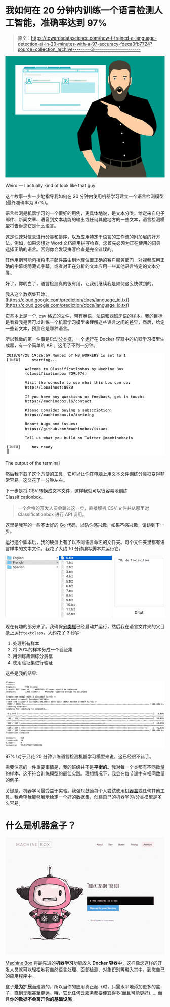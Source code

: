 # 我如何在 20 分钟内训练一个语言检测人工智能，准确率达到 97%

> 原文：<https://towardsdatascience.com/how-i-trained-a-language-detection-ai-in-20-minutes-with-a-97-accuracy-fdeca0fb7724?source=collection_archive---------3----------------------->

![](img/8ad722ffcd71a1bb8cbb9166ce8be451.png)

Weird — I actually kind of look like that guy

这个故事一步一步地指导我如何在 20 分钟内使用机器学习建立一个语言检测模型(最终准确率为 97%)。

语言检测是机器学习的一个很好的用例，更具体地说，是文本分类。给定来自电子邮件、新闻文章、语音到文本功能的输出或任何其他地方的一些文本，语言检测模型将告诉您它是什么语言。

这是快速对信息进行分类和排序，以及应用特定于语言的工作流的附加层的好方法。例如，如果您想对 Word 文档应用拼写检查，您首先必须为正在使用的词典选择正确的语言。否则你会发现拼写检查是完全错误的。

其他用例可能包括将电子邮件路由到地理位置正确的客户服务部门，对视频应用正确的字幕或隐藏式字幕，或者对正在分析的文本应用一些其他语言特定的文本分类。

好了，你明白了，语言检测真的很有用，让我们继续我是如何这么快做到的。

我从这个数据集开始。[https://cloud.google.com/prediction/docs/language_id.txt](https://cloud.google.com/prediction/docs/language_id.txt)

它基本上是一个. csv 格式的文件，带有英语、法语和西班牙语的样本。我的目标是看看我是否可以训练一个机器学习模型来理解这些语言之间的差异，然后，给定一些新文本，预测它是哪种语言。

所以我做的第一件事是启动[分类框](https://goo.gl/PkjUxE)，一个运行在 Docker 容器中的机器学习模型生成器，有一个简单的 API。这用了不到一分钟。

![](img/82749c727fcbcf5572d4234e66c7f83b.png)

The output of the terminal

然后我下载了[这个方便的工具](https://github.com/machinebox/toys/tree/master/textclass)，它可以让你在电脑上用文本文件训练分类框变得非常容易。这又花了一分钟左右。

下一步是将 CSV 转换成文本文件，这样我就可以很容易地训练 Classificationbox。

> 一个合格的开发人员会跳过这一步，直接解析 CSV 文件并从那里对 Classificationbox 进行 API 调用。

这里是我写的一些不太好的 [Go](https://golang.org/) 代码，以防你感兴趣，如果不感兴趣，请跳到下一步。

运行这个脚本后，我的硬盘上有了以不同语言命名的文件夹。每个文件夹里都有语言样本的文本文件。我花了大约 10 分钟编写脚本并运行它。

![](img/cb28acb0f69bd81110d9f670c6839f88.png)

现在有趣的部分来了。我确保[分类框](https://goo.gl/aJKLWi)已经启动并运行，然后我在语言文件夹的父目录上运行`textclass`。大约花了 3 秒钟:

1.  处理所有样本
2.  将 20%的样本分成一个验证集
3.  用训练集训练分类框
4.  使用验证集进行验证

这些是我的结果:

![](img/858a9c7b115a55cd6c7c5f8501b22312.png)

97% !对于只花 20 分钟训练语言检测机器学习模型来说，这已经很不错了。

需要注意的一件重要事情是，我的班级并不是**平衡的**。我对每一个类都有不同数量的样本，这不符合训练模型的最佳实践。理想情况下，我会在每节课中有相同数量的例子。

关键是，机器学习最受益于实验。我强烈鼓励每个人尝试使用[机器盒](https://goo.gl/aJKLWi)或任何其他工具。我希望我能够展示给定一个好的数据集，创建自己的机器学习/分类模型是多么容易。

# 什么是机器盒子？

![](img/e581cf32ad5b72f99c5e504f96be67b3.png)

[Machine Box](https://goo.gl/aJKLWi) 将最先进的**机器学习**功能放入 **Docker 容器**中，这样像您这样的开发人员就可以轻松地将自然语言处理、面部检测、对象识别等融入其中。到您自己的应用程序中。

盒子**是为扩展**而建造的，所以当你的应用真正起飞时，只需水平地添加更多的盒子，直到无限甚至更远。哦，它比任何云服务都要便宜得多([而且可能更好](https://hackernoon.com/which-face-recognition-technology-performs-best-c2c839eb04e7))……而且**你的数据不会离开你的基础设施**。